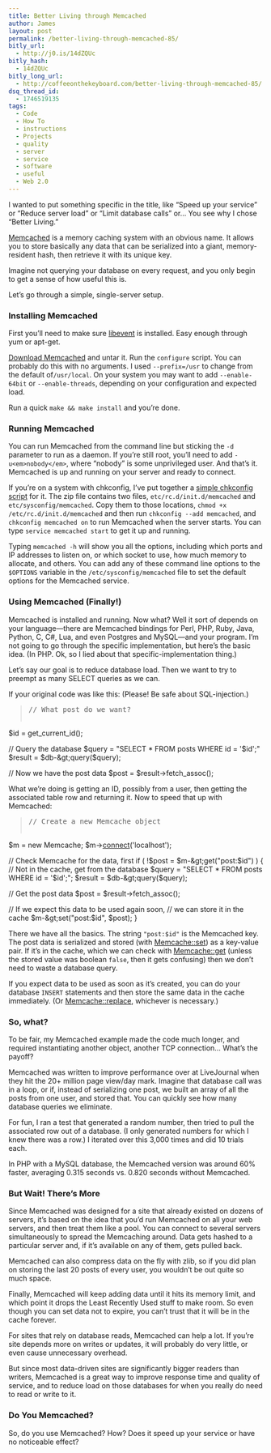 ```yaml
---
title: Better Living through Memcached
author: James
layout: post
permalink: /better-living-through-memcached-85/
bitly_url:
  - http://j0.is/14dZQUc
bitly_hash:
  - 14dZQUc
bitly_long_url:
  - http://coffeeonthekeyboard.com/better-living-through-memcached-85/
dsq_thread_id:
  - 1746519135
tags:
  - Code
  - How To
  - instructions
  - Projects
  - quality
  - server
  - service
  - software
  - useful
  - Web 2.0
---
```

I wanted to put something specific in the title, like &#8220;Speed up your service&#8221; or &#8220;Reduce server load&#8221; or &#8220;Limit database calls&#8221; or&#8230; You see why I chose &#8220;Better Living.&#8221;

[Memcached][1] is a memory caching system with an obvious name. It allows you to store basically any data that can be serialized into a giant, memory-resident hash, then retrieve it with its unique key.

Imagine not querying your database on every request, and you only begin to get a sense of how useful this is.

Let&#8217;s go through a simple, single-server setup.<!--more-->

### Installing Memcached

First you&#8217;ll need to make sure [libevent][2] is installed. Easy enough through yum or apt-get.

[Download Memcached][3] and untar it. Run the `configure` script. You can probably do this with no arguments. I used `--prefix=/usr` to change from the default of`/usr/local`. On your system you may want to add `--enable-64bit` or `--enable-threads`, depending on your configuration and expected load.

Run a quick `make && make install` and you&#8217;re done.

### Running Memcached

You can run Memcached from the command line but sticking the `-d` parameter to run as a daemon. If you&#8217;re still root, you&#8217;ll need to add `-u<em>nobody</em>`, where &#8220;nobody&#8221; is some unprivileged user. And that&#8217;s it. Memcached is up and running on your server and ready to connect.

If you&#8217;re on a system with chkconfig, I&#8217;ve put together a [simple chkconfig script][4] for it. The zip file contains two files, `etc/rc.d/init.d/memcached` and `etc/sysconfig/memcached`. Copy them to those locations, `chmod +x /etc/rc.d/init.d/memcached` and then run `chkconfig --add memcached`, and `chkconfig memcached on` to run Memcached when the server starts. You can type `service memcached start` to get it up and running.

Typing `memcached -h` will show you all the options, including which ports and IP addresses to listen on, or which socket to use, how much memory to allocate, and others. You can add any of these command line options to the `$OPTIONS` variable in the `/etc/sysconfig/memcached` file to set the default options for the Memcached service.

### Using Memcached (Finally!)

Memcached is installed and running. Now what? Well it sort of depends on your language—there are Memcached bindings for Perl, PHP, Ruby, Java, Python, C, C#, Lua, and even Postgres and MySQL—and your program. I&#8217;m not going to go through the specific implementation, but here&#8217;s the basic idea. (In PHP. Ok, so I lied about that specific-implementation thing.)

Let&#8217;s say our goal is to reduce database load. Then we want to try to preempt as many SELECT queries as we can.

If your original code was like this: (Please! Be safe about SQL-injection.)

> <pre>// What post do we want?
$id = get_current_id();

// Query the database
$query = "SELECT * FROM posts WHERE id = '$id';"
$result = $db-&gt;query($query);

// Now we have the post data
$post = $result-&gt;fetch_assoc();</pre>

What we&#8217;re doing is getting an ID, possibly from a user, then getting the associated table row and returning it. Now to speed that up with Memcached:

> <pre>// Create a new Memcache object
$m = new Memcache;
$m-&gt;<a href="http://s.hort.cc/D">connect</a>('localhost');

// Check Memcache for the data, first
if ( !$post = $m-&gt;get("post:$id") ) {
  // Not in the cache, get from the database
  $query = "SELECT * FROM posts WHERE id = '$id';";
  $result = $db-&gt;query($query);

  // Get the post data
  $post = $result-&gt;fetch_assoc();

  // If we expect this data to be used again soon,
  // we can store it in the cache
  $m-&gt;set("post:$id", $post);
}</pre>

There we have all the basics. The string `"post:$id"` is the Memcached key. The post data is serialized and stored (with [Memcache::set][5]) as a key-value pair. If it&#8217;s in the cache, which we can check with [Memcache::get][6] (unless the stored value was boolean `false`, then it gets confusing) then we don&#8217;t need to waste a database query.

If you expect data to be used as soon as it&#8217;s created, you can do your database `INSERT` statements and then store the same data in the cache immediately. (Or [Memcache::replace][7], whichever is necessary.)

### So, what?

To be fair, my Memcached example made the code much longer, and required instantiating another object, another TCP connection&#8230; What&#8217;s the payoff?

Memcached was written to improve performance over at LiveJournal when they hit the 20+ million page view/day mark. Imagine that database call was in a loop, or if, instead of serializing one post, we built an array of all the posts from one user, and stored that. You can quickly see how many database queries we eliminate.

For fun, I ran a test that generated a random number, then tried to pull the associated row out of a database. (I only generated numbers for which I knew there was a row.) I iterated over this 3,000 times and did 10 trials each.

In PHP with a MySQL database, the Memcached version was around 60% faster, averaging 0.315 seconds vs. 0.820 seconds without Memcached.

### But Wait! There&#8217;s More

Since Memcached was designed for a site that already existed on dozens of servers, it&#8217;s based on the idea that you&#8217;d run Memcached on all your web servers, and then treat them like a pool. You can connect to several servers simultaneously to spread the Memcaching around. Data gets hashed to a particular server and, if it&#8217;s available on any of them, gets pulled back.

Memcached can also compress data on the fly with zlib, so if you did plan on storing the last 20 posts of every user, you wouldn&#8217;t be out quite so much space.

Finally, Memcached will keep adding data until it hits its memory limit, and which point it drops the Least Recently Used stuff to make room. So even though you can set data not to expire, you can&#8217;t trust that it will be in the cache forever.

For sites that rely on database reads, Memcached can help a lot. If you&#8217;re site depends more on writes or updates, it will probably do very little, or even cause unnecessary overhead.

But since most data-driven sites are significantly bigger readers than writers, Memcached is a great way to improve response time and quality of service, and to reduce load on those databases for when you really do need to read or write to it.

### Do You Memcached?

So, do you use Memcached? How? Does it speed up your service or have no noticeable effect?

 [1]: http://danga.com/memcached/
 [2]: http://www.monkey.org/~provos/libevent/
 [3]: http://danga.com/memcached/download.bml
 [4]: http://coffeeonthekeyboard.com/wp-content/uploads/2008/05/memcache-chkconfig.zip "Memcached Chkconfig Scripts"
 [5]: http://s.hort.cc/E
 [6]: http://s.hort.cc/F
 [7]: http://s.hort.cc/G